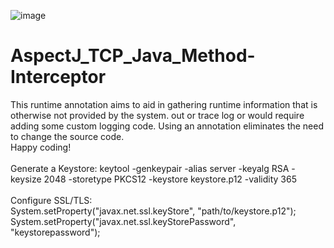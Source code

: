 ![image](https://github.com/Freya-Ebba-Christ/AspectJ_TCP_Java_Method-Interceptor/assets/57752514/43999c49-f7b7-43e8-b1ee-6f72f2d0e34f)
<br>
# AspectJ_TCP_Java_Method-Interceptor

This runtime annotation aims to aid in gathering runtime information that is otherwise not provided by the system. out or trace log or would require adding some custom logging code.
Using an annotation eliminates the need to change the source code.
<br>
Happy coding!
<br>
<br>
Generate a Keystore: keytool -genkeypair -alias server -keyalg RSA -keysize 2048 -storetype PKCS12 -keystore keystore.p12 -validity 365
<br>
<br>
Configure SSL/TLS:
<br>
System.setProperty("javax.net.ssl.keyStore", "path/to/keystore.p12");
System.setProperty("javax.net.ssl.keyStorePassword", "keystorepassword");


